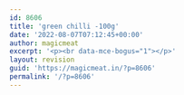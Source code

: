 ```yaml
---
id: 8606
title: 'green chilli -100g'
date: '2022-08-07T07:12:45+00:00'
author: magicmeat
excerpt: '<p><br data-mce-bogus="1"></p>'
layout: revision
guid: 'https://magicmeat.in/?p=8606'
permalink: '/?p=8606'
---
```


